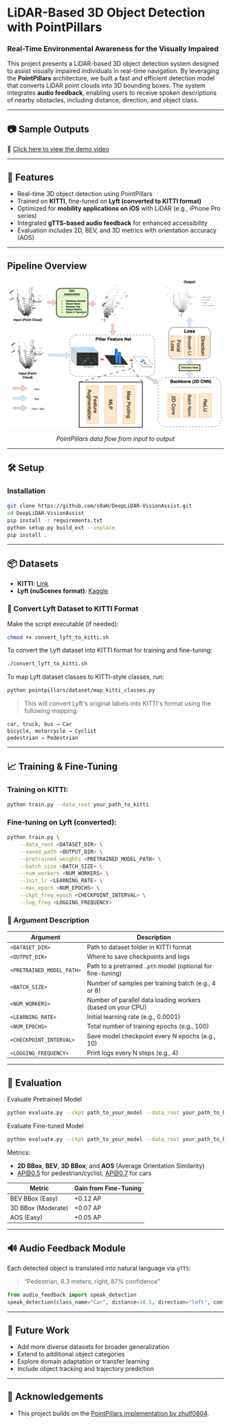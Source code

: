 # LiDAR-Based 3D Object Detection with PointPillars

### Real-Time Environmental Awareness for the Visually Impaired

This project presents a LiDAR-based 3D object detection system designed to assist visually impaired individuals in real-time navigation. By leveraging the **PointPillars** architecture, we built a fast and efficient detection model that converts LiDAR point clouds into 3D bounding boxes. The system integrates **audio feedback**, enabling users to receive spoken descriptions of nearby obstacles, including distance, direction, and object class.

---

## 📷 Sample Outputs

🎥 [Click here to view the demo video](https://drive.google.com/file/d/1kJScnVlS8XourOvelULTHqV6_wJT1BV7/view?usp=sharing)

---

## 🚀 Features

- Real-time 3D object detection using PointPillars
- Trained on **KITTI**, fine-tuned on **Lyft (converted to KITTI format)**
- Optimized for **mobility applications on iOS** with LiDAR (e.g., iPhone Pro series)
- Integrated **gTTS-based audio feedback** for enhanced accessibility
- Evaluation includes 2D, BEV, and 3D metrics with orientation accuracy (AOS)

---

## Pipeline Overview

<div align="center">
  <img src="pointpillars_pipeline.png" width="600" alt="PointPillars Pipeline Diagram"/>
  <p><em>PointPillars data flow from input to output</em></p>
</div>

---

## 🛠 Setup

### Installation
```bash
git clone https://github.com/s8aH/DeepLiDAR-VisionAssist.git
cd DeepLiDAR-VisionAssist
pip install -r requirements.txt
python setup.py build_ext --inplace
pip install .
```

---

## 📦 Datasets
- **KITTI**: [Link](https://www.cvlibs.net/datasets/kitti/)
- **Lyft (nuScenes format)**: [Kaggle](https://www.kaggle.com/competitions/3d-object-detection-for-autonomous-vehicles)

### 🔄 Convert Lyft Dataset to KITTI Format

Make the script executable (if needed):
```bash
chmod +x convert_lyft_to_kitti.sh
```
To convert the Lyft dataset into KITTI format for training and fine-tuning:
```bash
./convert_lyft_to_kitti.sh
```

To map Lyft dataset classes to KITTI-style classes, run:
```bash
python pointpillars/dataset/map_kitti_classes.py
```

> This will convert Lyft's original labels into KITTI's format using the following mapping:
```
car, truck, bus → Car  
bicycle, motorcycle → Cyclist  
pedestrian → Pedestrian
```

---

## 📈 Training & Fine-Tuning

### Training on KITTI:
```bash
python train.py --data_root your_path_to_kitti
```

### Fine-tuning on Lyft (converted):
```bash
python train.py \
    --data_root <DATASET_DIR> \
    --saved_path <OUTPUT_DIR> \
    --pretrained_weights <PRETRAINED_MODEL_PATH> \
    --batch_size <BATCH_SIZE> \
    --num_workers <NUM_WORKERS> \
    --init_lr <LEARNING_RATE> \
    --max_epoch <NUM_EPOCHS> \
    --ckpt_freq_epoch <CHECKPOINT_INTERVAL> \
    --log_freq <LOGGING_FREQUENCY>
```

### 📌 Argument Description

| Argument                  | Description                                                                 |
|---------------------------|-----------------------------------------------------------------------------|
| `<DATASET_DIR>`           | Path to dataset folder in KITTI format                                      |
| `<OUTPUT_DIR>`            | Where to save checkpoints and logs                                          |
| `<PRETRAINED_MODEL_PATH>` | Path to a pretrained `.pth` model (optional for fine-tuning)                |
| `<BATCH_SIZE>`            | Number of samples per training batch (e.g., 4 or 8)                          |
| `<NUM_WORKERS>`           | Number of parallel data loading workers (based on your CPU)                 |
| `<LEARNING_RATE>`         | Initial learning rate (e.g., 0.0001)                                         |
| `<NUM_EPOCHS>`            | Total number of training epochs (e.g., 100)                                  |
| `<CHECKPOINT_INTERVAL>`   | Save model checkpoint every N epochs (e.g., 10)                              |
| `<LOGGING_FREQUENCY>`     | Print logs every N steps (e.g., 4)                                           |

---

## 🎯 Evaluation

Evaluate Pretrained Model
```bash
python evaluate.py --ckpt path_to_your_model --data_root your_path_to_kitti 
```
Evaluate Fine-tuned Model
```bash
python evaluate.py --ckpt path_to_your_model --data_root your_path_to_kitti --finetune
```

Metrics:  
- **2D BBox**, **BEV**, **3D BBox**, and **AOS** (Average Orientation Similarity)  
- AP@0.5 for pedestrian/cyclist, AP@0.7 for cars

| Metric         | Gain from Fine-Tuning |
|----------------|------------------------|
| BEV BBox (Easy) | +0.12 AP |
| 3D BBox (Moderate) | +0.07 AP |
| AOS (Easy) | +0.05 AP |

---

## 🔊 Audio Feedback Module

Each detected object is translated into natural language via `gTTS`:
> “Pedestrian, 8.3 meters, right, 87% confidence”

```python
from audio_feedback import speak_detection
speak_detection(class_name="Car", distance=10.5, direction="left", confidence=0.91)
```

---

## 🧠 Future Work

- Add more diverse datasets for broader generalization
- Extend to additional object categories
- Explore domain adaptation or transfer learning
- Include object tracking and trajectory prediction

---

## 🙏 Acknowledgements

- This project builds on the [PointPillars implementation by zhulf0804](https://github.com/zhulf0804/PointPillars).
